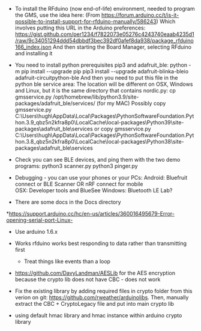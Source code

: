 
* To install the RFduino (now end-of-life) environment, needed to program the GMS, use the idea here:
     (From https://forum.arduino.cc/t/is-it-possible-to-install-support-for-rfduino-manually/586243)
     Which involves putting this URL in the Arduino preferences:
         https://gist.github.com/per1234/f7822073e05276c4243740eaab4235d1/raw/9c34051294ddd54dbbdf3bec392df0afef8da938/package_rfduino166_index.json
     And then starting the Board Manager, selecting RFduino and installing it
      
* You need to install python prerequisites pip3 and adafruit_ble:
     python -m pip install --upgrade pip
     pip3 install --upgrade adafruit-blinka-bleio adafruit-circuitpython-ble
     And then you need to put this file in the python ble service area: The location will
     be different on OSX, Windows and Linux, but it is the same directory that contains nordic.py:
         cp gmsservice.py  /opt/homebrew/lib/python3.9/site-packages/adafruit_ble/services/ (for my MAC)
     Possibly
        copy gmsservice.py  C:\Users\hugh\AppData\Local\Packages\PythonSoftwareFoundation.Python.3.9_qbz5n2kfra8p0\LocalCache\local-packages\Python39\site-packages\adafruit_ble\services
        or copy gmsservice.py C:\Users\hugh\AppData\Local\Packages\PythonSoftwareFoundation.Python.3.8_qbz5n2kfra8p0\LocalCache\local-packages\Python38\site-packages\adafruit_ble\services

* Check you can see BLE devices, and ping them with the two demo programs:
     python3 scanner.py
     python3 pinger.py

* Debugging - you can use your phones or your PCs:
     Android: Bluefruit connect or BLE Scanner OR nRF connect for mobile   
     OSX: Developer tools and BlueSee
     Windows: Bluetooth LE Lab?
   
* There are some docs in the Docs directory

*https://support.arduino.cc/hc/en-us/articles/360016495679-Error-opening-serial-port-Linux-

* Use arduino 1.6.x

* Works rfduino works best responding to data rather than transmitting first
     * Treat things like events than a loop

* https://github.com/DavyLandman/AESLib for the AES encryption because the crypto lib does not have CBC - does not work

* Fix the existing library by adding required files in crypto folder from this verion on git: https://github.com/rweather/arduinolibs. Then, manually extract the CBC + CryptoLegacy file and put into main crypto lib

* using default hmac library and hmac instance within arduino crypto library